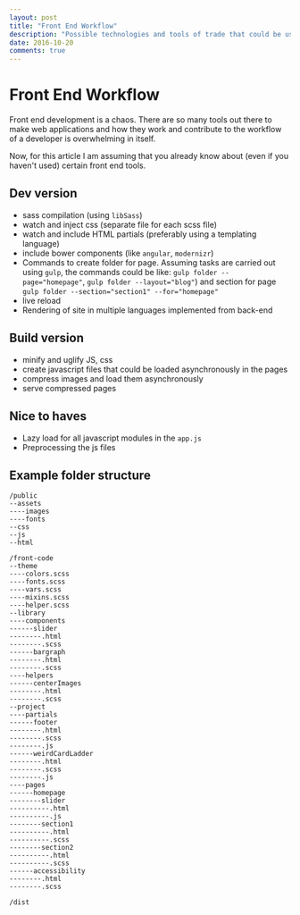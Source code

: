 ```yaml
---
layout: post
title: "Front End Workflow"
description: "Possible technologies and tools of trade that could be used to create interfaces for the web"
date: 2016-10-20
comments: true
---
```


# Front End Workflow

Front end development is a chaos. There are so many tools out there to make web applications and how they work and contribute to the workflow of a developer is overwhelming in itself.

Now, for this article I am assuming that you already know about (even if you haven't used) certain front end tools.



## Dev version
 - sass compilation (using `libSass`)
 - watch and inject css (separate file for each scss file)
 - watch and include HTML partials (preferably using a templating language)
 - include bower components (like `angular`, `modernizr`)
 - Commands to create folder for page. Assuming tasks are carried out using `gulp`, the commands could be like: `gulp folder --page="homepage"`, `gulp folder --layout="blog"`) and section for page `gulp folder --section="section1" --for="homepage"`
 - live reload
 - Rendering of site in multiple languages  implemented from back-end

## Build version
 - minify and uglify JS, css
 - create javascript files that could be loaded asynchronously in the pages
 - compress images and load them asynchronously
 - serve compressed pages

## Nice to haves
 - Lazy load for all javascript modules in the `app.js`
 - Preprocessing the js files 

## Example folder structure

    /public
    --assets
    ----images
    ----fonts
    --css
    --js
    --html

    /front-code
    --theme
    ----colors.scss
    ----fonts.scss
    ----vars.scss
    ----mixins.scss
    ----helper.scss
    --library
    ----components
    ------slider
    --------.html
    --------.scss
    ------bargraph
    --------.html
    --------.scss
    ----helpers
    ------centerImages
    --------.html
    --------.scss
    --project
    ----partials
    ------footer
    --------.html
    --------.scss
    --------.js
    ------weirdCardLadder
    --------.html
    --------.scss
    --------.js
    ----pages
    ------homepage
    --------slider
    ----------.html
    ----------.js
    --------section1
    ----------.html
    ----------.scss
    --------section2
    ----------.html
    ----------.scss
    ------accessibility
    --------.html
    --------.scss

    /dist
